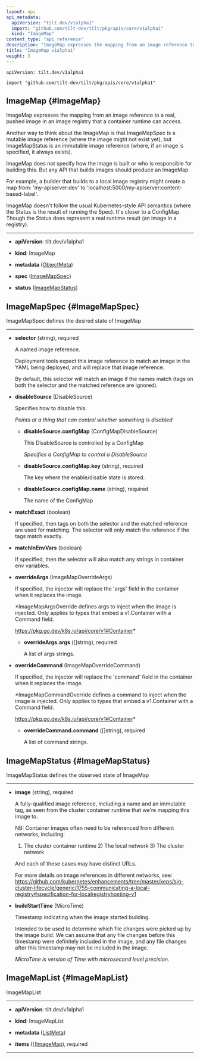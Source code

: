 ```yaml
---
layout: api
api_metadata:
  apiVersion: "tilt.dev/v1alpha1"
  import: "github.com/tilt-dev/tilt/pkg/apis/core/v1alpha1"
  kind: "ImageMap"
content_type: "api_reference"
description: "ImageMap expresses the mapping from an image reference to a real, pushed image in an image registry that a container runtime can access."
title: "ImageMap v1alpha1"
weight: 3
---
```


`apiVersion: tilt.dev/v1alpha1`

`import "github.com/tilt-dev/tilt/pkg/apis/core/v1alpha1"`




## ImageMap {#ImageMap}


ImageMap expresses the mapping from an image reference to a real, pushed image in an image registry that a container runtime can access.

Another way to think about the ImageMap is that ImageMapSpec is a mutable image reference (where the image might not exist yet), but ImageMapStatus is an immutable image reference (where, if an image is specified, it always exists).

ImageMap does not specify how the image is built or who is responsible for building this. But any API that builds images should produce an ImageMap.

For example, a builder that builds to a local image registry might create a map from: 'my-apiserver:dev' to 'localhost:5000/my-apiserver:content-based-label'.

ImageMap doesn't follow the usual Kubernetes-style API semantics (where the Status is the result of running the Spec). It's closer to a ConfigMap. Though the Status does represent a real runtime result (an image in a registry).

<hr>

- **apiVersion**: tilt.dev/v1alpha1


- **kind**: ImageMap


- **metadata** ([ObjectMeta](../meta/object-meta#ObjectMeta))


- **spec** ([ImageMapSpec](../kubernetes/image-map-v1alpha1#ImageMapSpec))


- **status** ([ImageMapStatus](../kubernetes/image-map-v1alpha1#ImageMapStatus))






## ImageMapSpec {#ImageMapSpec}


ImageMapSpec defines the desired state of ImageMap

<hr>

- **selector** (string), required

  A named image reference.
  
  Deployment tools expect this image reference to match an image in the YAML being deployed, and will replace that image reference.
  
  By default, this selector will match an image if the names match (tags on both the selector and the matched reference are ignored).

- **disableSource** (DisableSource)

  Specifies how to disable this.

  <a name="DisableSource"></a>
  *Points at a thing that can control whether something is disabled*

  - **disableSource.configMap** (ConfigMapDisableSource)

    This DisableSource is controlled by a ConfigMap

    <a name="ConfigMapDisableSource"></a>
    *Specifies a ConfigMap to control a DisableSource*

  - **disableSource.configMap.key** (string), required

    The key where the enable/disable state is stored.

  - **disableSource.configMap.name** (string), required

    The name of the ConfigMap

- **matchExact** (boolean)

  If specified, then tags on both the selector and the matched reference are used for matching. The selector will only match the reference if the tags match exactly.

- **matchInEnvVars** (boolean)

  If specified, then the selector will also match any strings in container env variables.

- **overrideArgs** (ImageMapOverrideArgs)

  If specified, the injector will replace the 'args' field in the container when it replaces the image.

  <a name="ImageMapOverrideArgs"></a>
  *ImageMapArgsOverride defines args to inject when the image is injected. Only applies to types that embed a v1.Container with a Command field.
  
  https://pkg.go.dev/k8s.io/api/core/v1#Container*

  - **overrideArgs.args** ([]string), required

    A list of args strings.

- **overrideCommand** (ImageMapOverrideCommand)

  If specified, the injector will replace the 'command' field in the container when it replaces the image.

  <a name="ImageMapOverrideCommand"></a>
  *ImageMapCommandOverride defines a command to inject when the image is injected. Only applies to types that embed a v1.Container with a Command field.
  
  https://pkg.go.dev/k8s.io/api/core/v1#Container*

  - **overrideCommand.command** ([]string), required

    A list of command strings.





## ImageMapStatus {#ImageMapStatus}


ImageMapStatus defines the observed state of ImageMap

<hr>

- **image** (string), required

  A fully-qualified image reference, including a name and an immutable tag, as seen from the cluster container runtime that we're mapping this image to.
  
  NB: Container images often need to be referenced from different networks, including:
  
  1) The cluster container runtime 2) The local network 3) The cluster network
  
  And each of these cases may have distinct URLs.
  
  For more details on image references in different networks, see: https://github.com/kubernetes/enhancements/tree/master/keps/sig-cluster-lifecycle/generic/1755-communicating-a-local-registry#specification-for-localregistryhosting-v1

- **buildStartTime** (MicroTime)

  Timestamp indicating when the image started building.
  
  Intended to be used to determine which file changes were picked up by the image build. We can assume that any file changes before this timestamp were definitely included in the image, and any file changes after this timestamp may not be included in the image.

  <a name="MicroTime"></a>
  *MicroTime is version of Time with microsecond level precision.*





## ImageMapList {#ImageMapList}


ImageMapList

<hr>

- **apiVersion**: tilt.dev/v1alpha1


- **kind**: ImageMapList


- **metadata** ([ListMeta](../meta/list-meta#ListMeta))


- **items** ([][ImageMap](../kubernetes/image-map-v1alpha1#ImageMap)), required









<hr>




